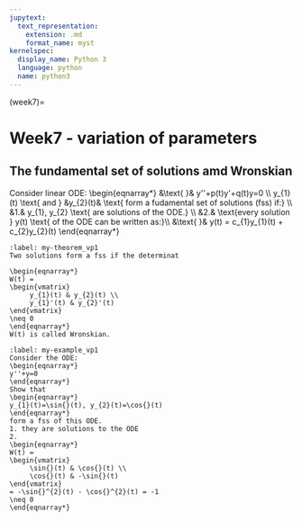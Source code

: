 ```yaml
---
jupytext:
  text_representation:
    extension: .md
    format_name: myst
kernelspec:
  display_name: Python 3
  language: python
  name: python3
---
```


(week7)=

# Week7 - variation of parameters

## The fundamental set of solutions amd Wronskian
Consider linear ODE:
\begin{eqnarray*}
&\text{   }& y''+p(t)y'+q(t)y=0 \\\\
y_{1}(t) \text{ and } &y_{2}(t)& \text{ form a fudamental set of solutions (fss) if:} \\\\
&1.& y_{1}, y_{2} \text{ are solutions of the ODE.} \\\\
&2.& \text{every solution } y(t) \text{ of the ODE can be written as:}\\\\
&\text{    }& y(t) = c_{1}y_{1}(t) + c_{2}y_{2}(t)
\end{eqnarray*}

````{prf:theorem}
:label: my-theorem_vp1
Two solutions form a fss if the determinat

\begin{eqnarray*}
W(t) = 
\begin{vmatrix}
     y_{1}(t) & y_{2}(t) \\
     y_{1}'(t) & y_{2}'(t) 
\end{vmatrix}
\neq 0
\end{eqnarray*}
W(t) is called Wronskian.

````

````{prf:example}
:label: my-example_vp1
Consider the ODE:
\begin{eqnarray*}
y''+y=0
\end{eqnarray*}
Show that
\begin{eqnarray*}
y_{1}(t)=\sin{}(t), y_{2}(t)=\cos{}(t)
\end{eqnarray*}
form a fss of this ODE.
1. they are solutions to the ODE
2. 
\begin{eqnarray*}
W(t) =
\begin{vmatrix}
     \sin{}(t) & \cos{}(t) \\
     \cos{}(t) & -\sin{}(t)
\end{vmatrix}
= -\sin{}^{2}(t) - \cos{}^{2}(t) = -1
\neq 0
\end{eqnarray*}

````








